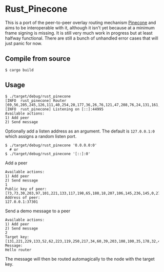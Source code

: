# Rust_Pinecone
This is a port of the peer-to-peer overlay routing 
mechanism [Pinecone](https://github.com/matrix-org/pinecone) 
and aims to be interoperable with it, although it isn't yet because 
at a minimum frame signing is missing. 
It is still very much work in progress but at least halfway functional. 
There are still a bunch of unhandled error cases that will just panic 
for now. 


## Compile from source
```shell
$ cargo build
```

## Usage
```shell
$ ./target/debug/rust_pinecone
[INFO  rust_pinecone] Router [69,56,205,245,126,111,40,254,20,177,36,26,76,121,47,208,76,24,131,161,83,1,123,54,82,171,139,176,144,107,40,110]
[INFO  rust_pinecone] Listening on [::]:44995
Available actions:
1) Add peer
2) Send message

```
Optionally add a listen address as an argument. 
The default is `127.0.0.1:0` which assigns a random listen port.
```shell
$ ./target/debug/rust_pinecone '0.0.0.0:0'
  # or 
$ ./target/debug/rust_pinecone '[::]:0'
```
Add a peer
```shell
Available actions:
1) Add peer
2) Send message
1
Public key of peer:
[73,73,30,203,97,101,221,133,117,198,65,188,18,207,106,145,236,145,0,27,237,160,106,203,241,105,61,37,246,147,184,241]
Address of peer:
127.0.0.1:37301
```
Send a demo message to a peer
```shell
Available actions:
1) Add peer
2) Send message
2
Target key:
[131,221,229,133,52,62,223,119,250,217,34,60,39,203,108,100,35,178,32,49,78,138,249,102,204,127,102,132,223,207,90,201]
Message:
Hello router
```
The message will then be routed automagically 
to the node with the target key.

